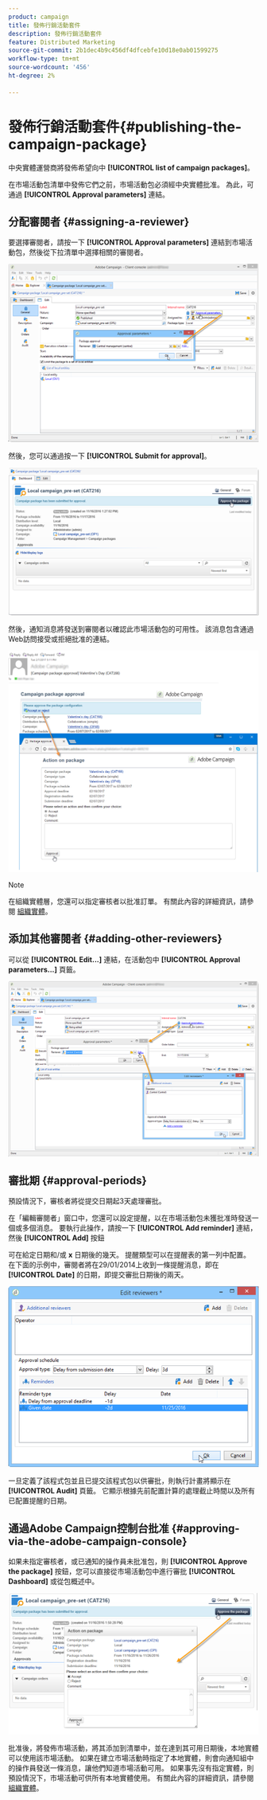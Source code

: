 ```yaml
---
product: campaign
title: 發佈行銷活動套件
description: 發佈行銷活動套件
feature: Distributed Marketing
source-git-commit: 2b1dec4b9c456df4dfcebfe10d18e0ab01599275
workflow-type: tm+mt
source-wordcount: '456'
ht-degree: 2%

---
```


# 發佈行銷活動套件{#publishing-the-campaign-package}



中央實體運營商將發佈希望向中 **[!UICONTROL list of campaign packages]**。

在市場活動包清單中發佈它們之前，市場活動包必須經中央實體批准。 為此，可通過 **[!UICONTROL Approval parameters]** 連結。

## 分配審閱者 {#assigning-a-reviewer}

要選擇審閱者，請按一下 **[!UICONTROL Approval parameters]** 連結到市場活動包，然後從下拉清單中選擇相關的審閱者。

![](assets/s_advuser_mkg_dist_define_valid.png)

然後，您可以通過按一下 **[!UICONTROL Submit for approval]**。

![](assets/s_advuser_mkg_dist_valid_process.png)

然後，通知消息將發送到審閱者以確認此市場活動包的可用性。 該消息包含通過Web訪問接受或拒絕批准的連結。

![](assets/s_advuser_mkg_dist_valid_process1.png)

>[!NOTE]
>
>在組織實體層，您還可以指定審核者以批准訂單。 有關此內容的詳細資訊，請參閱 [組織實體](about-distributed-marketing.md#organizational-entities)。

## 添加其他審閱者 {#adding-other-reviewers}

可以從 **[!UICONTROL Edit...]** 連結，在活動包中 **[!UICONTROL Approval parameters...]** 頁籤。

![](assets/s_advuser_mkg_dist_select_op_valid.png)

## 審批期 {#approval-periods}

預設情況下，審核者將從提交日期起3天處理審批。

在「編輯審閱者」窗口中，您還可以設定提醒，以在市場活動包未獲批准時發送一個或多個消息。 要執行此操作，請按一下 **[!UICONTROL Add reminder]** 連結，然後 **[!UICONTROL Add]** 按鈕

可在給定日期和/或 **x** 日期後的幾天。 提醒類型可以在提醒表的第一列中配置。 在下面的示例中，審閱者將在29/01/2014上收到一條提醒消息，即在 **[!UICONTROL Date]** 的日期，即提交審批日期後的兩天。

![](assets/s_advuser_mkg_dist_reminder_planning.png)

一旦定義了該程式包並且已提交該程式包以供審批，則執行計畫將顯示在 **[!UICONTROL Audit]** 頁籤。 它顯示根據先前配置計算的處理截止時間以及所有已配置提醒的日期。

## 通過Adobe Campaign控制台批准 {#approving-via-the-adobe-campaign-console}

如果未指定審核者，或已通知的操作員未批准包，則 **[!UICONTROL Approve the package]** 按鈕，您可以直接從市場活動包中進行審批 **[!UICONTROL Dashboard]** 或從包概述中。

![](assets/s_advuser_mkg_dist_valid_button.png)

批准後，將發佈市場活動，將其添加到清單中，並在達到其可用日期後，本地實體可以使用該市場活動。 如果在建立市場活動時指定了本地實體，則會向通知組中的操作員發送一條消息，讓他們知道市場活動可用。 如果事先沒有指定實體，則預設情況下，市場活動可供所有本地實體使用。 有關此內容的詳細資訊，請參閱 [組織實體](about-distributed-marketing.md#organizational-entities)。

